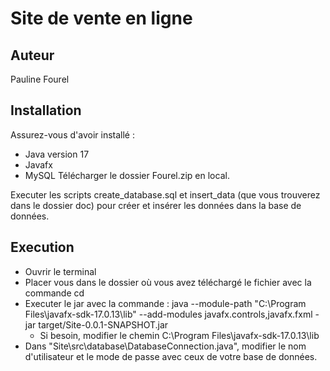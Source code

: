 # Site de vente en ligne
## Auteur
Pauline Fourel

## Installation
Assurez-vous d'avoir installé :
- Java version 17
- Javafx
- MySQL
Télécharger le dossier Fourel.zip en local.

Executer les scripts create_database.sql et insert_data (que vous trouverez dans le dossier doc) pour créer et insérer les données dans la base de données.

## Execution
- Ouvrir le terminal
- Placer vous dans le dossier où vous avez téléchargé le fichier avec la commande cd
- Executer le jar avec la commande : java --module-path "C:\Program Files\javafx-sdk-17.0.13\lib" --add-modules javafx.controls,javafx.fxml -jar target/Site-0.0.1-SNAPSHOT.jar
    * Si besoin, modifier le chemin C:\Program Files\javafx-sdk-17.0.13\lib
- Dans "Site\src\database\DatabaseConnection.java", modifier le nom d'utilisateur et le mode de passe avec ceux de votre base de données.